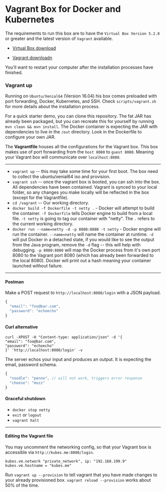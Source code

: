 # Vagrant Box for Docker and Kubernetes

The requirements to run this box are to have the `Virtual Box Version 5.2.8` or greater and the latest version of `Vagrant` available.

- [Virtual Box download](https://www.virtualbox.org/wiki/Downloads)

- [Vagrant downloadn](https://www.vagrantup.com/downloads.html)

You'll want to restart your computer after the installation processes have finished.

### Vagrant up

Running on `Ubuntu/Xenial64` (Version 16.04) his box comes preloaded with port forwarding, Docker, Kubernetes, and SSH. Check `scripts/vagrant.sh` for more details about the installation process. 

For a quick starter demo, you can clone this repository. The fat JAR has already been packaged, but you can recreate this for yourself by running `mvn clean && mvn install`. The Docker container is expecting the JAR with dependencies to live in the `/out` directory. Look in the Dockerfile to configure your own JAR.

The **Vagrantfile** houses all the configurations for the Vagrant box. This box makes use of port forwarding from the `host 8080` to `guest 8080`. Meaning your Vagrant box will communicate over `localhost:8080`.

---
- `vagrant up` -- this may take some time for your first boot. The box need to collect the ubuntu/xenial64 iso and provision.
- `vagrant ssh` -- once the vagrant box is booted, you can ssh into the box. All dependencies have been contained. Vagrant is synced to your local folder, so any changes you make locally will be reflected in the box (except for the Vagrantfile).
- `cd /vagrant` -- Our working directory.
- `docker build -f Dockerfile -t netty .` - Docker will attempt to build the container. `-f Dockerfile` tells Docker engine to build from a local file. `-t netty` is going to tag our container with "netty". The `.` refers to the current working directory.
- `docker run --name=netty -d -p 8080:8080 -t netty` - Docker engine will run the container. `--name=netty` will name the container at runtime. `-d` will put Docker in a detached state, if you would like to see the output from the Java program, remove the `-d` flag -- this will help with debugging. `-p 8080:8080` will map the Docker process from it's own port 8080 to the Vagrant port 8080 (which has already been forwarded to the local 8080). Docker will print out a hash meaning your container launched without failure.
---
#### Postman

Make a POST request to `http://localhost:8080/login` with a JSON payload.
```js
{
  "email": "foo@bar.com",
  "password": "echoecho"
}
```

#### Curl alternative
```
curl -XPOST -H "Content-type: application/json" -d '{
"email": "foo@bar.com",
"password": "echoecho"
}' 'http://localhost:8080/login' -v
```

The server echos your input and produces an output. It is expecting the email, password schema.
```js
{
  "noodle": "penne", // will not work, triggers error response
  "cheese": "mozz"
}
```

#### Graceful shutdown

- `docker stop netty`
- `exit` or `logout`
- `vagrant halt`

---
#### Editing the Vagrant file

You may uncomment the networking config, so that your Vagrant box is accessible via `http://kubes.me:8080/login`.


```
kubes.vm.network "private_network", ip: "192.168.199.9"
kubes.vm.hostname = "kubes.me"
```

Run `vagrant up --provision` to tell vagrant that you have made changes to your already provisioned box. `vagrant reload --provision` works about 50% of the time.







